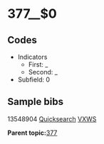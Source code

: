 # 377\_\_$0

## Codes

-   Indicators
    -   First: \_
    -   Second: \_
-   Subfield: 0

## Sample bibs

13548904 [Quicksearch](https://search.library.yale.edu/catalog/13548904) [VXWS](http://prodorbis.library.yale.edu:7014/vxws/GetHoldingsService?bibId=13548904)

**Parent topic:**[377](../../tags/377/377.md)

